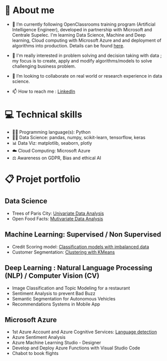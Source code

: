# 👋 About me

- 🌱 I’m currently following OpenClassrooms training program (Artificial Intelligence Engineer), developed in partnership with Microsoft and Centrale Supelec. I'm learning Data Science, Machine and Deep learning, Cloud computing with Microsoft Azure and and deployment of algorithms into production. Details can be found [here](https://openclassrooms.com/fr/paths/188-ingenieur-ia).

- 👀 I'm really interested in problem solving and decision taking with data ;  my focus is to create, apply and modify algorithms/models to solve challenging business problem.

- 💞️ I’m looking to collaborate on real world or research experience in data science.

- 📫 How to reach me : [LinkedIn](https://www.linkedin.com/in/vjoanaleonard/)

# 💻 Technical skills 

- 👩‍💻 Programming language(s): Python
- 👩‍🔬 Data Science: pandas, numpy, scikit-learn, tensorflow, keras
- 📊 Data Viz: matplotlib, seaborn, plotly
- ☁️ Cloud Computing: Microsoft Azure
- :balance_scale: Awareness on GDPR, Bias and ethical AI

# 📋 Projet portfolio
## Data Science
- Trees of Paris City: [Univariate Data Analysis](https://github.com/zatafa/2_OC_AI_Univariate_Data_Analysis)
- Open Food Facts: [Mutivariate Data Analysis](https://github.com/zatafa/3_OC_AI_Multivariate_Data_Analysis)

## Machine Learning: Supervised / Non Supervised
- Credit Scoring model: [Classification models with imbalanced data](https://github.com/zatafa/4_OC_AI_Credit_Risk_Model)
- Customer Segmentation: [Clustering with KMeans](https://github.com/zatafa/5_OC_AI_Customer_Segmentation)

## Deep Learning : Natural Language Processing (NLP) / Computer Vision (CV)
- Image Classification and Topic Modeling for a restaurant
- Sentiment Analysis to prevent Bad Buzz
- Semantic Segmentation for Autonomous Vehicles
- Recommendations Systems in Mobile App

## Microsoft Azure
- 1st Azure Account and Azure Cognitive Services: [Language detection](https://github.com/zatafa/1_OC_AI_Language_detection)
- Azure Sentiment Analysis
- Azure Machine Learning Studio - Designer
- Develop and Deploy Azure Functions with Visual Studio Code
- Chabot to book flights

<!---
zatafa/zatafa is a ✨ special ✨ repository because its `README.md` (this file) appears on your GitHub profile.
You can click the Preview link to take a look at your changes.
--->
